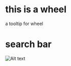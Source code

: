 # this is a wheel 
a tooltip for wheel

# search bar
![Alt text](https://github.com/eddy0/myownwheel/blob/master/searchbar/searchbar.gif)

